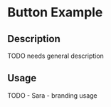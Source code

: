 # Button Example

## Description
TODO needs general description

## Usage
TODO - Sara - branding usage